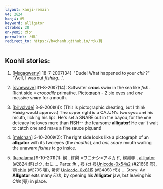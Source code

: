 ```yaml
---
layout: kanji-remain
v4: 2824
kanji: 鰐
keyword: alligator
strokes: 20
on-yomi: ガク
permalink: /鰐/
redirect_to: https://hochanh.github.io/rtk/鰐
---
```


## Koohii stories: 

1) [<a href="http://kanji.koohii.com/profile/Megaqwerty">Megaqwerty</a>] 18-7-2007(34): &quot;Dude! What happened to your <em>chin</em>?&quot; &quot;Well, I was out <em>fishing</em>...&quot;.

2) [<a href="http://kanji.koohii.com/profile/synewave">synewave</a>] 31-8-2007(14): Saltwater <strong>crocs</strong> swim in the sea like <em>fish</em>. Right side = <em>crocodile</em> primative. Pictograph - 2 big eyes and <em>one</em> massive <em>snare</em> for a mouth.

3) [<a href="http://kanji.koohii.com/profile/billyclyde">billyclyde</a>] 3-9-2008(4): (This is pictographic cheating, but I think Heisig would approve.) The upper right is a CAJUN&#039;s two eyes and his mouth, licking his lips. He&#039;s set a SNARE out in the bayou, for the one delicacy he loves more than FISH-- the fearsome<strong> alligator</strong>! He can&#039;t wait to catch one and make a fine sauce piquant!

4) [<a href="http://kanji.koohii.com/profile/melchan">melchan</a>] 3-10-2009(2): The right side looks like a pictograph of an<strong> alligator</strong> with its two eyes (the <em>mouths</em>), and <em>one</em> <em>snare</em> mouth waiting the unaware <em>fishes</em> to go inside.

5) [<a href="http://kanji.koohii.com/profile/kapalama">kapalama</a>] 9-10-2011(1): 鰐 , 鰐梨 =ワニナシ=アボカド, 鰐淵寺 , <a href="../v4/2824.html">alligator</a> (#2824 鰐)ガク, わに ... Parts: 魚 , 咢 (cf 咢<a href="http://kanji.koohii.com/study/kanji/21666">Unicode-0x54a2</a> (#21666 咢), 顎 <a href="../v4/2795.html">chin</a> (#2795 顎), 驚愕 <a href="http://kanji.koohii.com/study/kanji/24853">Unicode-0x6115</a> (#24853 愕)) ... Story: An<strong> Alligator</strong> eats many <em>Fish</em>, by opening his<strong> Alligator</strong> jaw, but leaving his <em>Chin</em>(咢) in place.

